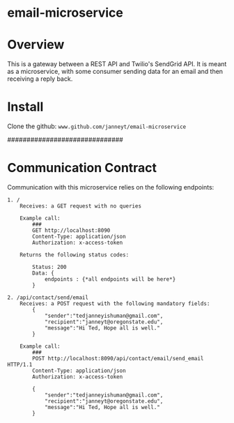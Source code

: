 # email-microservice

# Overview
This is a gateway between a REST API and Twilio's SendGrid API. It is meant as a microservice, with some consumer sending data for an email and then receiving a reply back.

# Install
Clone the github: `www.github.com/janneyt/email-microservice`

##############################
# Communication Contract

Communication with this microservice relies on the following endpoints:

    1. /
        Receives: a GET request with no queries

        Example call:
            ###
            GET http://localhost:8090 
            Content-Type: application/json 
            Authorization: x-access-token

        Returns the following status codes:

            Status: 200
            Data: {
                endpoints : {*all endpoints will be here*}
            }

    2. /api/contact/send/email
        Receives: a POST request with the following mandatory fields:
            {
                "sender":"tedjanneyishuman@gmail.com",
                "recipient":"janneyt@oregonstate.edu",
                "message":"Hi Ted, Hope all is well."
            }
        
        Example call:
            ###
            POST http://localhost:8090/api/contact/email/send_email HTTP/1.1
            Content-Type: application/json
            Authorization: x-access-token

            {
                "sender":"tedjanneyishuman@gmail.com",
                "recipient":"janneyt@oregonstate.edu",
                "message":"Hi Ted, Hope all is well."
            }